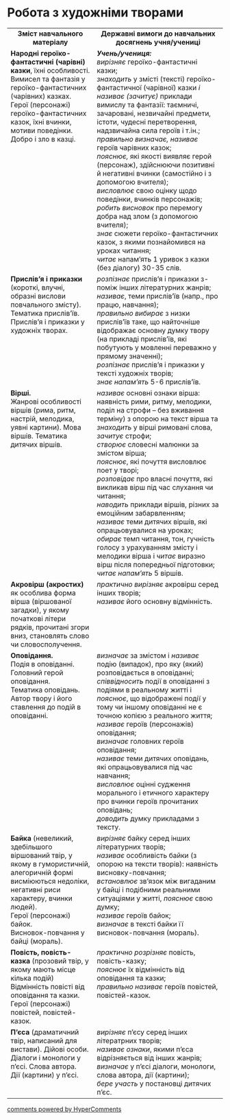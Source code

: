 <div id="hypercomments_widget" class="js-hypercomments-widget invisible"></div>

# Робота з художніми творами

<table>
  <tr>
    <td width="40%" align="center"><b>Зміст навчального матеріалу<b></td>
    <td width="60%" align="center"><b>Державні вимоги до навчальних досягнень учня/учениці</b></td>
  </tr>
  <tr>
    <td width="40%" style="vertical-align:top !important;">
<b>Народні героїко-фантастичні (чарівні) казки</b>,  їхні особливості.<br> 
Вимисел та фантазія у героїко-фантастичних (чарівних) казках.<br>
Герої (персонажі) героїко-фантастичних казок, їхні вчинки, мотиви поведінки. <br>
Добро і зло в казці.
</td>
    <td width="60%" style="vertical-align:top !important;">
<i><b>Учень/учениця:</b></i><br>
<i>вирізняє</i> героїко-фантастичні казки;<br>
<i>знаходить</i> у змісті (тексті) героїко-фантастичної (чарівної) казки <i>і називає (зачитує)</i> приклади вимислу та фантазії: таємничі, зачаровані, незвичайні предмети, істоти, чудесні перетворення, надзвичайна сила героїв і т.ін.;<br>
<i>правильно визначає, називає</i> героїв чарівних казок; <br>
<i>пояснює,</i> які якості виявляє герой (персонаж), здійснюючи позитивні й негативні вчинки (самостійно і з допомогою вчителя); <br>
<i>висловлює</i> свою оцінку щодо поведінки, вчинків персонажів; <br>
<i>робить висновок</i> про перемогу добра над злом (з допомогою вчителя);<br>
<i>знає</i> сюжети героїко-фантастичних казок, з якими познайомився на уроках читання; <br>
<i>читає</i> напам’ять 1 уривок з казки (без діалогу) 30-35 слів.
</td>
  </tr>
  <tr>
    <td width="40%" style="vertical-align:top !important;">
<b>Прислів’я і приказки</b> (короткі, влучні, образні вислови повчального змісту). Тематика прислів’їв. Прислів’я і приказки у художніх творах.</td>
    <td width="60%" style="vertical-align:top !important;">
<i>розпізнає</i> прислів’я і приказки з-поміж інших літературних жанрів; <br>
<i>називає</i>, теми прислів’їв (напр., про працю, навчання); <br>
<i>правильно вибирає</i> з низки прислів’їв таке, що найточніше відображає основну думку твору (на прикладі прислів’їв, які побутують у мовленні переважно у прямому значенні);<br>
<i>розпізнає</i> прислів’я і приказки у тексті художніх творів;<br>
<i>знає напам’ять</i> 5-6 прислів’їв.
</td>
  </tr>
  <tr>
    <td width="40%" style="vertical-align:top !important;">
<b>Вірші.</b> <br>
Жанрові особливості віршів (рима, ритм, настрій, мелодика, уявні картини). Мова віршів. Тематика дитячих віршів.</td>
    <td width="60%" style="vertical-align:top !important;">
<i>називає</i> основні ознаки вірша: наявність рими, ритму, мелодики, поділ на строфи – без вживання терміну) з опорою на текст вірша та <i>знаходить</i> у вірші римовані слова, <i>зачитує</i> строфи;<br> 
<i>створює</i> словесні малюнки за змістом вірша;<br>
<i>пояснює</i>, які почуття висловлює поет у творі;<br>
<i>розповідає</i> про власні почуття, які викликав вірш під час слухання чи читання;<br>
<i>наводить</i> приклади віршів, різних за емоційним забарвленням;<br>
<i>називає</i> теми дитячих віршів, які опрацьовувалися на уроках;<br>
<i>обирає</i> темп читання, тон, гучність голосу з урахуванням змісту і мелодики вірша і <i>читає</i> виразно вірш після попередньої підготовки;<br>
<i>читає напам’ять</i> 5 віршів.
</td>
  </tr>
  <tr>
    <td width="40%" style="vertical-align:top !important;">
<b>Акровірш (акростих)</b> як особлива форма вірша (віршованої загадки), у якому початкові літери рядків, прочитані згори вниз, становлять слово чи словосполучення.</td>
    <td width="60%" style="vertical-align:top !important;">
<i>практично вирізняє</i> акровірш серед інших творів; <br>
<i>називає</i> його основну відмінність.
</td>
  </tr>
  <tr>
    <td width="40%" style="vertical-align:top !important;">
<b>Оповідання. </b><br>
Подія в оповіданні.<br>
Головний герой оповідання.<br>
Тематика оповідань.<br>
Автор твору і його ставлення до подій в оповіданні.
</td>
    <td width="60%" style="vertical-align:top !important;">
<i>визначає</i> за змістом і <i>називає</i> подію  (випадок), про яку (який) розповідається в оповіданні;<br>
<i>співвідносить</i> події в оповіданні з подіями в реальному житті і <i>пояснює</i>, що відображені події у тому чи іншому оповіданні не є точною копією з реального життя;<br>
<i>називає</i> героїв (персонажів) оповідання;<br>
<i>визначає</i> головних героїв оповідання;<br>
<i>називає</i> теми дитячих оповідань, які опрацьовувалися під час навчання;<br>
<i>висловлює</i> оцінні судження морального і етичного характеру про вчинки героїв прочитаних оповідань;<br>
<i>доводить</i> думку прикладами з тексту.
</td>
  </tr>
  <tr>
    <td width="40%" style="vertical-align:top !important;">
<b>Байка</b> (невеликий, здебільшого віршований твір, у якому в гумористичній, алегоричній формі висміюються недоліки, негативні риси характеру, вчинки людей). <br>
Герої (персонажі) байок.<br>
Висновок-повчання у байці (мораль).
</td>
    <td width="60%" style="vertical-align:top !important;">
<i>вирізняє</i> байку серед інших літературних творів;<br>
<i>називає</i> особливість байки (з опорою на тексти творів): наявність висновку-повчання; <br> 
<i>встановлює</i> зв’язок між вигаданим у байці і подібними реальними ситуаціями у житті, <i>пояснює</i> свою думку; <br>
<i>називає</i> героїв байок; <br>
<i>визначає</i> в тексті байки її висновок-повчання (мораль).
</td>
  </tr>
  <tr>
    <td width="40%" style="vertical-align:top !important;">
<b>Повість, повість-казка</b> (прозовий твір, у якому мають місце кілька подій)<br>
Відмінність повісті від оповідання та казки. <br>
Герої (персонажі) повістей, повістей-казок.
</td>
    <td width="60%" style="vertical-align:top !important;">
<i>практично розрізняє</i> повість, повість-казку; <br>
<i>пояснює</i> їх відмінність від оповідання та казки; <br>
<i>правильно називає</i> героїв повістей, повістей-казок.
</td>
  </tr>
  <tr>
    <td width="40%" style="vertical-align:top !important;">
<b>П’єса</b> (драматичний твір, написаний для вистави). Дійові особи. <br>
Діалоги і монологи у п’єсі. Слова автора. <br>
Дії (картини) у п’єсі.
</td>
    <td width="60%" style="vertical-align:top !important;">
<i>вирізняє</i> п’єсу серед інших літератрних творів;<br>
<i>називає ознаки</i>, якими  п’єса відрізняється від інших жанрів; <br>
<i>визначає</i> у п’єсі діалоги, монологи, слова автора, дії (картини); <br>
<i>бере участь</i> у постановці дитячих п’єс.
</td>
  </tr>
</table>

<div class="js-hypercomments-container">
<a href="http://hypercomments.com" class="hc-link" title="comments widget">comments powered by HyperComments</a>
</div>